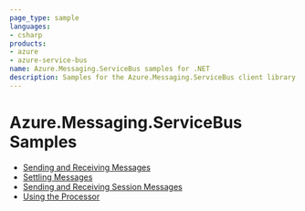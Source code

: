 ```yaml
---
page_type: sample
languages:
- csharp
products:
- azure
- azure-service-bus
name: Azure.Messaging.ServiceBus samples for .NET
description: Samples for the Azure.Messaging.ServiceBus client library
---
```


# Azure.Messaging.ServiceBus Samples

- [Sending and Receiving Messages](Sample01_HelloWorld.md)
- [Settling Messages](Sample02_MessageSettlement.md)
- [Sending and Receiving Session Messages](Sample03_Sessions.md)
- [Using the Processor](Sample04_Processor.md)
